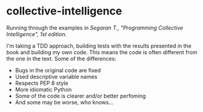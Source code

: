 collective-intelligence
=======================

Running through the examples in *Segaran T., "Programming Collective Intelligence", 1st edition*.

I'm taking a TDD approach, building tests with the results presented in the book and building my own code. This means the code is often different from the one in the text.
Some of the differences:
 - Bugs in the original code are fixed
 - Used descriptive variable names
 - Respects PEP 8 style 
 - More idiomatic Python
 - Some of the code is clearer and/or better perfoming 
 - And some may be worse, who knows...

